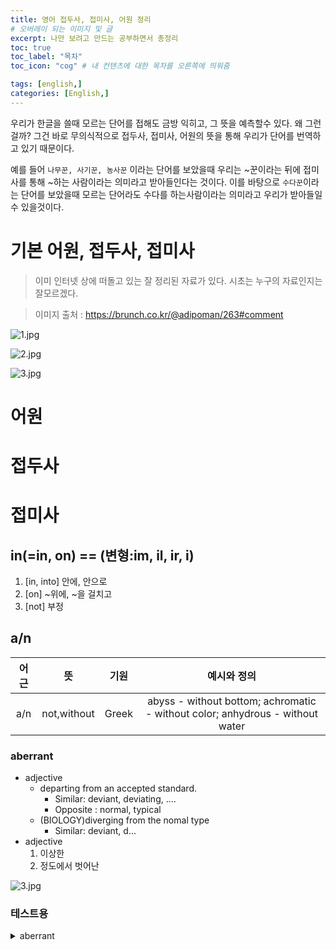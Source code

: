 ```yaml
---
title: 영어 접두사, 접미사, 어원 정리
# 오버레이 되는 이미지 및 글
excerpt: 나만 보려고 만드는 공부하면서 총정리
toc: true
toc_label: "목차"
toc_icon: "cog" # 내 컨텐츠에 대한 목차를 오른쪽에 띄워줌

tags: [english,]
categories: [English,]
---
```


우리가 한글을 쓸때 모르는 단어를 접해도 금방 익히고, 그 뜻을 예측할수 있다. 왜 그런걸까? 그건 바로 무의식적으로 접두사, 접미사, 어원의 뜻을 통해 우리가 단어를 번역하고 있기 때문이다.

예를 들어 `나무꾼, 사기꾼, 농사꾼` 이라는 단어를 보았을때 우리는 ~꾼이라는 뒤에 접미사를 통해 ~하는 사람이라는 의미라고 받아들인다는 것이다. 이를 바탕으로 `수다꾼`이라는 단어를 보았을때 모르는 단어라도 수다를 하는사람이라는 의미라고 우리가 받아들일 수 있을것이다.

# 기본 어원, 접두사, 접미사
> 이미 인터넷 상에 떠돌고 있는 잘 정리된 자료가 있다. 시초는 누구의 자료인지는 잘모르겠다.

> 이미지 출처 : https://brunch.co.kr/@adipoman/263#comment

![1.jpg](../../assets/images/English/단어의접두사접미사어원/1.jpg)

![2.jpg](../../assets/images/English/단어의접두사접미사어원/2.jpg)

![3.jpg](../../assets/images/English/단어의접두사접미사어원/3.jpg)


# 어원


# 접두사


# 접미사
## in(=in, on) == (변형:im, il, ir, i)
1. [in, into] 안에, 안으로
1. [on] ~위에, ~을 걸치고
1. [not] 부정


## a/n
|어근|뜻|기원|예시와 정의|
|:----:|:----:|:----:|:----:|
|a/n|not,without|Greek|abyss - without bottom; achromatic - without color; anhydrous - without water|

### aberrant
* adjective
  * departing from an accepted standard.
      * Similar: deviant, deviating, ....
      * Opposite : normal, typical
  * (BIOLOGY)diverging from the nomal type
      * Similar: deviant, d...
* adjective
    1. 이상한
    2. 정도에서 벗어난
    
![3.jpg](../../assets/images/English/단어의접두사접미사어원/aberrant.jpg)
        

### 테스트용
<details>
    <summary>aberrant</summary>
    <table border="1" bordercolor="red" align="center">
        <tr align="center">
            <td>한글뜻</td>
            <td>영영뜻</td>
        </tr>
        <tr align="center">
            <td>이상한</td>
            <td>departing from an accepted standard.</td>
        </tr>
        <tr align="center">
            <td>정도에서 벗어난</td>
            <td>(BIOLOGY)diverging from the nomal type</td>
        </tr>
    </table>
</details>